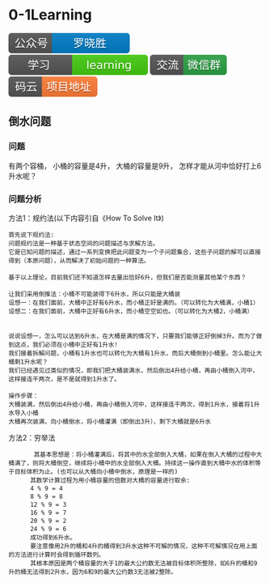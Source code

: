 # 0-1Learning

![alt text](../../static/common/svg/luoxiaosheng.svg "公众号")
![alt text](../../static/common/svg/luoxiaosheng_learning.svg "学习")
![alt text](../../static/common/svg/luoxiaosheng_wechat.svg "微信")
![alt text](../../static/common/svg/luoxiaosheng_gitee.svg "码云")

## 倒水问题

### 问题

有两个容桶，
小桶的容量是4升，
大桶的容量是9升，
怎样才能从河中恰好打上6升水呢？


### 问题分析
方法1：规约法(以下内容引自《How To Solve It》)

    首先说下规约法:
    问题规约法是一种基于状态空间的问题描述与求解方法。
    它是已知问题的描述，通过一系列变换把此问题变为一个子问题集合，这些子问题的解可以直接得到（本原问题），从而解决了初始问题的一种算法。
            
    基于以上理论，目前我们还不知道怎样去量出恰好6升，但我们是否能测量其他某个东西？

    让我们采用倒推法：小桶不可能装得下6升水，所以只能是大桶装
    设想一：在我们面前，大桶中正好有6升水，而小桶正好是满的。（可以转化为大桶满，小桶1）
    设想二：在我们面前，大桶中正好有6升水，而小桶空空如也。（可以转化为大桶2，小桶满）


    说说设想一，怎么可以达到6升水，在大桶是满的情况下，只要我们能够正好倒掉3升。而为了做到这点，我们必须在小桶中正好有1升水!
    我们接着拆解问题，小桶有1升水也可以转化为大桶有1升水，而后大桶倒到小桶里。怎么能让大桶剩1升水呢？
    我们已经遇见过类似的情况，即我们把大桶装满水，然后倒出4升给小桶，再由小桶倒入河中，这样接连干两次，是不是就得到1升水了。
    
    操作步骤：
    大桶装满，然后倒出4升给小桶，再由小桶倒入河中，这样接连干两次，得到1升水，接着将1升水导入小桶
    大桶再次装满，向小桶倒水，将小桶灌满（即倒出3升），剩下大桶就是6升水



方法2：穷举法

           其基本思想是：将小桶灌满后，将其中的水全部倒入大桶，如果在倒入大桶的过程中大桶满了，则将大桶倒空，继续将小桶中的水全部倒入大桶。持续这一操作直到大桶中水的体积等于目标体积为止。(也可以从大桶向小桶中倒水，原理是一样的)
          其数学计算过程为用小桶容量的倍数对大桶的容量进行取余:
          4 % 9 = 4
          8 % 9 = 8
          12 % 9 = 3
          16 % 9 = 7
          20 % 9 = 2
          24 % 9 = 6
          成功得到6升水。
          要注意像用2升的桶和4升的桶得到3升水这种不可解的情况，这种不可解情况在用上面的方法进行计算时会得到循环数列。
          其根本原因是两个桶容量的大于1的最大公约数无法被目标体积所整除，如6升的桶和9升的桶无法得到2升水，因为6和9的最大公约数3无法被2整除。